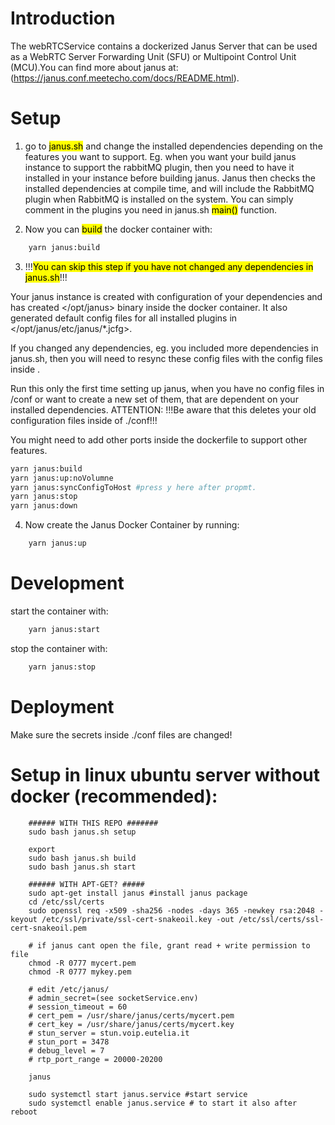 # Introduction

The webRTCService contains a dockerized Janus Server that can be used as a WebRTC Server Forwarding Unit (SFU) or Multipoint Control Unit (MCU).You can find more about janus at: (https://janus.conf.meetecho.com/docs/README.html).

# Setup

1. go to <mark>janus.sh</mark> and change the installed dependencies depending on the features you want to support. Eg. when you want your build janus instance to support the rabbitMQ plugin, then you need to have it installed in your instance before building janus. Janus then checks the installed dependencies at compile time, and will include the RabbitMQ plugin when RabbitMQ is installed on the system. You can simply comment in the plugins you need in janus.sh <mark>main()</mark> function.

2. Now you can <mark>build</mark> the docker container with:
```bash
    yarn janus:build
```

3. !!!<mark>You can skip this step if you have not changed any dependencies in janus.sh</mark>!!! 

Your janus instance is created with configuration of your dependencies and has created </opt/janus> binary inside the docker container. It also generated default
config files for all installed plugins in </opt/janus/etc/janus/*.jcfg>. 

If you changed any dependencies, eg. you included more dependencies in janus.sh, then you will need to resync these <jcfg> config files with the config files inside </conf>.

Run this only the first time setting up janus, when you have no config files in /conf or want to create a new set of them, that are dependent on
your installed dependencies. ATTENTION: !!!Be aware that this deletes your old configuration files inside of ./conf!!!

You might need to add other ports inside the dockerfile to support other features.
```bash
yarn janus:build
yarn janus:up:noVolumne
yarn janus:syncConfigToHost #press y here after propmt.
yarn janus:stop
yarn janus:down
```

4. Now create the Janus Docker Container by running:
```bash
    yarn janus:up
```

# Development
start the container with:
```bash
    yarn janus:start
```
stop the container with:
```bash
    yarn janus:stop
```


# Deployment
Make sure the secrets inside ./conf files are changed!


# Setup in linux ubuntu server without docker (recommended):
```
    ###### WITH THIS REPO #######
    sudo bash janus.sh setup

    export 
    sudo bash janus.sh build
    sudo bash janus.sh start

    ###### WITH APT-GET? #####
    sudo apt-get install janus #install janus package
    cd /etc/ssl/certs
    sudo openssl req -x509 -sha256 -nodes -days 365 -newkey rsa:2048 -keyout /etc/ssl/private/ssl-cert-snakeoil.key -out /etc/ssl/certs/ssl-cert-snakeoil.pem

    # if janus cant open the file, grant read + write permission to file
    chmod -R 0777 mycert.pem
    chmod -R 0777 mykey.pem

    # edit /etc/janus/
    # admin_secret=(see socketService.env)
    # session_timeout = 60
    # cert_pem = /usr/share/janus/certs/mycert.pem
    # cert_key = /usr/share/janus/certs/mycert.key
    # stun_server = stun.voip.eutelia.it
    # stun_port = 3478
    # debug_level = 7
    # rtp_port_range = 20000-20200
   
    janus

    sudo systemctl start janus.service #start service
    sudo systemctl enable janus.service # to start it also after reboot
```